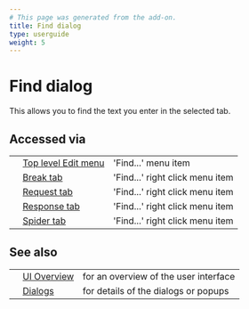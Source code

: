 ```yaml
---
# This page was generated from the add-on.
title: Find dialog
type: userguide
weight: 5
---
```


# Find dialog

This allows you to find the text you enter in the selected tab.

## Accessed via

|   |                                                      |                                 |
|---|------------------------------------------------------|---------------------------------|
|   | [Top level Edit menu](/docs/desktop/ui/tlmenu/edit/) | 'Find...' menu item             |
|   | [Break tab](/docs/desktop/ui/tabs/break/)            | 'Find...' right click menu item |
|   | [Request tab](/docs/desktop/ui/tabs/request/)        | 'Find...' right click menu item |
|   | [Response tab](/docs/desktop/ui/tabs/response/)      | 'Find...' right click menu item |
|   | [Spider tab](/docs/desktop/ui/tabs/spider/)          | 'Find...' right click menu item |

## See also

|   |                                      |                                       |
|---|--------------------------------------|---------------------------------------|
|   | [UI Overview](/docs/desktop/ui/)     | for an overview of the user interface |
|   | [Dialogs](/docs/desktop/ui/dialogs/) | for details of the dialogs or popups  |
